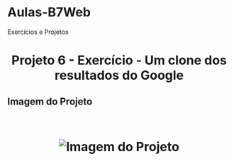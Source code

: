 # Aulas-B7Web
Exercícios e Projetos
<br/>
<h1 align="center">
    Projeto 6 - Exercício - Um clone dos resultados do Google
</h1>

## Imagem do Projeto
<br/>
<h1 align="center">

![Imagem do Projeto]()

</h1>